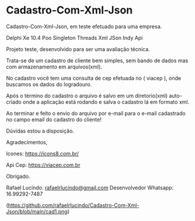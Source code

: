# Cadastro-Com-Xml-Json
Cadastro-Com-Xml-Json, em teste efetuado para uma empresa.

Delphi Xe 10.4
Poo Singleton
Threads
Xml
JSon
Indy
Api

Projeto teste, desenvolvido para ser uma avaliação técnica.

Trata-se de um cadastro de cliente bem simples, sem bando de
dados mas com armazenamento em arquivos(xml).

No cadastro você tem uma consulta de cep efetuada no ( viacep ),
onde buscamos os dados do logradouro.

Após o término do cadastro o arquivo é salvo em um diretorio(xml) auto-criado
onde a aplicação está rodando e salva o cadastro lá em formato xml.

Ao terminar e feito o envio do arquivo por e-mail para o e-mail cadastrado
no campo email do cadastro do cliente!

Dúvidas estou a disposição.


Agradecimentos,

Icones:
https://icons8.com.br/

Api Cep:
https://viacep.com.br 


Obrigado.

Rafael Lucindo.
rafaelrlucindo@gmail.com
Desenvolvedor
Whatsapp: 16.99292-7487

(https://github.com/rafaelrlucindo/Cadastro-Com-Xml-Json/blob/main/cad1.png)








